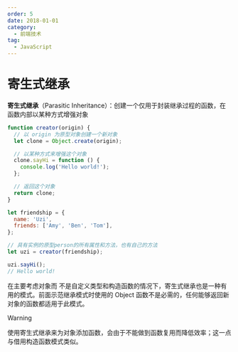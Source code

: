 ```yaml
---
order: 5
date: 2018-01-01
category:
  - 前端技术
tag:
  - JavaScript
---
```


# 寄生式继承

**寄生式继承**（Parasitic Inheritance）：创建一个仅用于封装继承过程的函数，在函数内部以某种方式增强对象

```js
function creator(origin) {
  // 以 origin 为原型对象创建一个新对象
  let clone = Object.create(origin);

  // 以某种方式来增强这个对象
  clone.sayHi = function () {
    console.log('Hello world!');
  };

  // 返回这个对象
  return clone;
}

let friendship = {
  name: 'Uzi',
  friends: ['Amy', 'Ben', 'Tom'],
};

// 具有实例的原型person的所有属性和方法，也有自己的方法
let uzi = creator(friendship);

uzi.sayHi();
// Hello world!
```

在主要考虑对象而 不是自定义类型和构造函数的情况下，寄生式继承也是一种有用的模式。前面示范继承模式时使用的 Object 函数不是必需的，任何能够返回新对象的函数都适用于此模式。

>[!warning]
>使用寄生式继承来为对象添加函数，会由于不能做到函数复用而降低效率；这一点与借用构造函数模式类似。